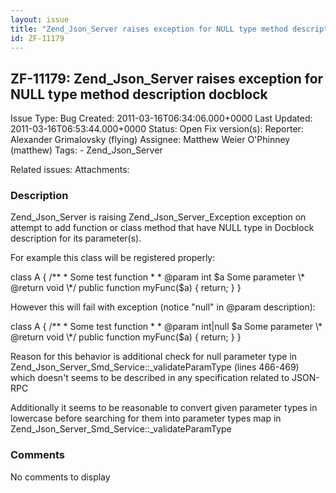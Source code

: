 ```yaml
---
layout: issue
title: "Zend_Json_Server raises exception for NULL type method description docblock"
id: ZF-11179
---
```


ZF-11179: Zend\_Json\_Server raises exception for NULL type method description docblock
---------------------------------------------------------------------------------------

 Issue Type: Bug Created: 2011-03-16T06:34:06.000+0000 Last Updated: 2011-03-16T06:53:44.000+0000 Status: Open Fix version(s): 
 Reporter:  Alexander Grimalovsky (flying)  Assignee:  Matthew Weier O'Phinney (matthew)  Tags: - Zend\_Json\_Server
 
 Related issues: 
 Attachments: 
### Description

Zend\_Json\_Server is raising Zend\_Json\_Server\_Exception exception on attempt to add function or class method that have NULL type in Docblock description for its parameter(s).

For example this class will be registered properly:

class A { /\*\* \* Some test function \* \* @param int $a Some parameter \* @return void \*/ public function myFunc($a) { return; } }

However this will fail with exception (notice "null" in @param description):

class A { /\*\* \* Some test function \* \* @param int|null $a Some parameter \* @return void \*/ public function myFunc($a) { return; } }

Reason for this behavior is additional check for null parameter type in Zend\_Json\_Server\_Smd\_Service::\_validateParamType (lines 466-469) which doesn't seems to be described in any specification related to JSON-RPC

Additionally it seems to be reasonable to convert given parameter types in lowercase before searching for them into parameter types map in Zend\_Json\_Server\_Smd\_Service::\_validateParamType

 

 

### Comments

No comments to display